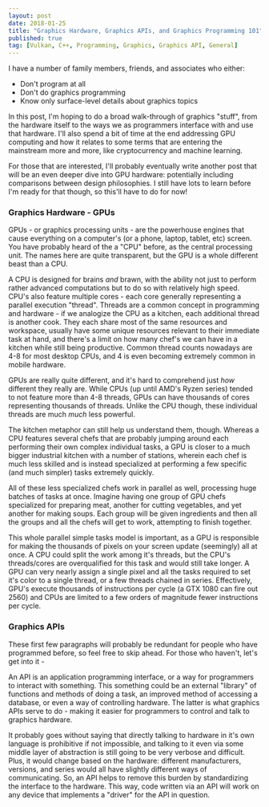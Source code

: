 ```yaml
---
layout: post
date: 2018-01-25
title: "Graphics Hardware, Graphics APIs, and Graphics Programming 101"
published: true
tag: [Vulkan, C++, Programming, Graphics, Graphics API, General]
---
```


I have a number of family members, friends, and associates who either:

- Don't program at all
- Don't do graphics programming
- Know only surface-level details about graphics topics

In this post, I'm hoping to do a broad walk-through of graphics "stuff", 
from the hardware itself to the ways we as programmers interface with and
use that hardware. I'll also spend a bit of time at the end addressing 
GPU computing and how it relates to some terms that are entering the mainstream
more and more, like cryptocurrency and machine learning. 

For those that are interested, I'll probably eventually write another post 
that will be an even deeper dive into GPU hardware: potentially including
comparisons between design philosophies. I still have lots to learn
before I'm ready for that though, so this'll have to do for now!

### Graphics Hardware - GPUs

GPUs - or graphics processing units - are the powerhouse engines that cause
everything on a computer's (or a phone, laptop, tablet, etc) screen. You have
probably heard of the a "CPU" before, as the central processing unit. The names
here are quite transparent, but the GPU is a whole different beast than a CPU.

A CPU is designed for brains *and* brawn, with the ability not just to perform
rather advanced computations but to do so with relatively high speed. CPU's also
feature multiple cores - each core generally representing a parallel execution 
"thread". Threads are a common concept in programming and hardware - if we analogize
the CPU as a kitchen, each additional thread is another cook. They each share most of 
the same resources and workspace, usually have some unique resources relevant to their
immediate task at hand, and there's a limit on how many chef's we can have in a kitchen
while still being productive. Common thread counts nowadays are 4-8 for most desktop
CPUs, and 4 is even becoming extremely common in mobile hardware.

GPUs are really quite different, and it's hard to comprehend just *how* different 
they really are. While CPUs (up until AMD's Ryzen series) tended to not feature 
more than 4-8 threads, GPUs can have thousands of cores representing thousands of
threads. Unlike the CPU though, these individual threads are much *much* less powerful.

The kitchen metaphor can still help us understand them, though. Whereas a CPU features 
several chefs that are probably jumping around each performing their own complex individual
tasks, a GPU is closer to a much bigger industrial kitchen with a number of stations,
wherein each chef is much less skilled and is instead specialized at performing a few 
specific (and much simpler) tasks extremely quickly.

All of these less specialized chefs work in parallel as well, processing huge batches of 
tasks at once. Imagine having one group of GPU chefs specialized for preparing meat, another
for cutting vegetables, and yet another for making soups. Each group will be given ingredients
and then all the groups and all the chefs will get to work, attempting to finish together.

This whole parallel simple tasks model is important, as a GPU is responsible for making
the thousands of pixels on your screen update (seemingly) all at once. A CPU could split
the work among it's threads, but the CPU's threads/cores are overqualified for this task
and would still take longer. A GPU can very nearly assign a single pixel and all the tasks
required to set it's color to a single thread, or a few threads chained in series. Effectively,
GPU's execute thousands of instructions per cycle (a GTX 1080 can fire out 2560) and 
CPUs are limited to a few orders of magnitude fewer instructions per cycle.

### Graphics APIs

These first few paragraphs will probably be redundant for people who have programmed 
before, so feel free to skip ahead. For those who haven't, let's get into it - 

An API is an application programming interface, or a way for programmers to interact
with something. This something could be an external "library" of functions and methods
of doing a task, an improved method of accessing a database, or even a way of controlling
hardware. The latter is what graphics APIs serve to do - making it easier for programmers
to control and talk to graphics hardware.

It probably goes without saying that directly talking to hardware in it's own language is
prohibitive if not impossible, and talking to it even via some middle layer of abstraction
is still going to be very verbose and difficult. Plus, it would change based on the hardware:
different manufacturers, versions, and series would all have slightly different ways of communicating.
So, an API helps to remove this burden by standardizing the interface to the hardware. This way,
code written via an API will work on any device that implements a "driver" for the API in question.